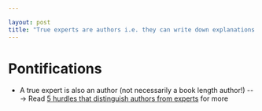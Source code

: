 ```yaml
---

layout: post
title: "True experts are authors i.e. they can write down explanations and explain it to non experts"
---
```


# Pontifications

* A true expert is also an author (not necessarily a book length author!) ---> Read [5 hurdles that distinguish authors from experts](https://withoutbullshit.com/blog/5-hurdles-that-distinguish-authors-from-experts) for more

